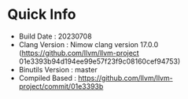 # Quick Info
* Build Date : 20230708
* Clang Version : Nimow clang version 17.0.0 (https://github.com/llvm/llvm-project 01e3393b94d194ee99e57f23f9c08160cef94753)
* Binutils Version : master
* Compiled Based : https://github.com/llvm/llvm-project/commit/01e3393b

